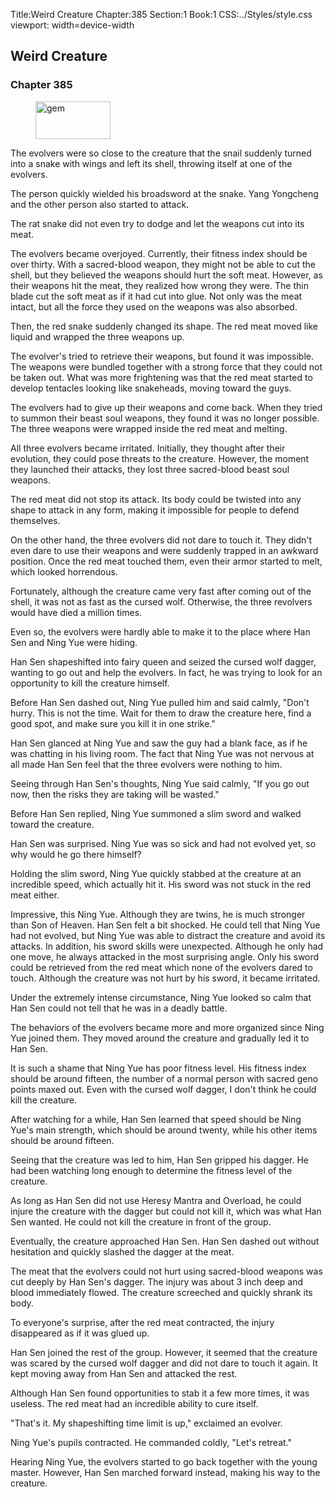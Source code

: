 Title:Weird Creature 
Chapter:385 
Section:1 
Book:1 
CSS:../Styles/style.css 
viewport: width=device-width
  
## Weird Creature
### Chapter 385
  
<figure>
	<img src="../Images/gem.gif" alt="gem" id="gem" width="120" height="60" />
</figure>
  

  
The evolvers were so close to the creature that the snail suddenly turned into a snake with wings and left its shell, throwing itself at one of the evolvers.

The person quickly wielded his broadsword at the snake. Yang Yongcheng and the other person also started to attack.

The rat snake did not even try to dodge and let the weapons cut into its meat.

The evolvers became overjoyed. Currently, their fitness index should be over thirty. With a sacred-blood weapon, they might not be able to cut the shell, but they believed the weapons should hurt the soft meat. However, as their weapons hit the meat, they realized how wrong they were. The thin blade cut the soft meat as if it had cut into glue. Not only was the meat intact, but all the force they used on the weapons was also absorbed.

Then, the red snake suddenly changed its shape. The red meat moved like liquid and wrapped the three weapons up.

The evolver's tried to retrieve their weapons, but found it was impossible. The weapons were bundled together with a strong force that they could not be taken out. What was more frightening was that the red meat started to develop tentacles looking like snakeheads, moving toward the guys.

The evolvers had to give up their weapons and come back. When they tried to summon their beast soul weapons, they found it was no longer possible. The three weapons were wrapped inside the red meat and melting.

All three evolvers became irritated. Initially, they thought after their evolution, they could pose threats to the creature. However, the moment they launched their attacks, they lost three sacred-blood beast soul weapons.

The red meat did not stop its attack. Its body could be twisted into any shape to attack in any form, making it impossible for people to defend themselves.

On the other hand, the three evolvers did not dare to touch it. They didn't even dare to use their weapons and were suddenly trapped in an awkward position. Once the red meat touched them, even their armor started to melt, which looked horrendous.

Fortunately, although the creature came very fast after coming out of the shell, it was not as fast as the cursed wolf. Otherwise, the three revolvers would have died a million times.

Even so, the evolvers were hardly able to make it to the place where Han Sen and Ning Yue were hiding.

Han Sen shapeshifted into fairy queen and seized the cursed wolf dagger, wanting to go out and help the evolvers. In fact, he was trying to look for an opportunity to kill the creature himself.

Before Han Sen dashed out, Ning Yue pulled him and said calmly, "Don't hurry. This is not the time. Wait for them to draw the creature here, find a good spot, and make sure you kill it in one strike."

Han Sen glanced at Ning Yue and saw the guy had a blank face, as if he was chatting in his living room. The fact that Ning Yue was not nervous at all made Han Sen feel that the three evolvers were nothing to him.

Seeing through Han Sen's thoughts, Ning Yue said calmly, "If you go out now, then the risks they are taking will be wasted."

Before Han Sen replied, Ning Yue summoned a slim sword and walked toward the creature.

Han Sen was surprised. Ning Yue was so sick and had not evolved yet, so why would he go there himself?

Holding the slim sword, Ning Yue quickly stabbed at the creature at an incredible speed, which actually hit it. His sword was not stuck in the red meat either.

Impressive, this Ning Yue. Although they are twins, he is much stronger than Son of Heaven. Han Sen felt a bit shocked. He could tell that Ning Yue had not evolved, but Ning Yue was able to distract the creature and avoid its attacks. In addition, his sword skills were unexpected. Although he only had one move, he always attacked in the most surprising angle. Only his sword could be retrieved from the red meat which none of the evolvers dared to touch. Although the creature was not hurt by his sword, it became irritated.

Under the extremely intense circumstance, Ning Yue looked so calm that Han Sen could not tell that he was in a deadly battle.

The behaviors of the evolvers became more and more organized since Ning Yue joined them. They moved around the creature and gradually led it to Han Sen.

It is such a shame that Ning Yue has poor fitness level. His fitness index should be around fifteen, the number of a normal person with sacred geno points maxed out. Even with the cursed wolf dagger, I don't think he could kill the creature.

After watching for a while, Han Sen learned that speed should be Ning Yue's main strength, which should be around twenty, while his other items should be around fifteen.

Seeing that the creature was led to him, Han Sen gripped his dagger. He had been watching long enough to determine the fitness level of the creature.

As long as Han Sen did not use Heresy Mantra and Overload, he could injure the creature with the dagger but could not kill it, which was what Han Sen wanted. He could not kill the creature in front of the group.

Eventually, the creature approached Han Sen. Han Sen dashed out without hesitation and quickly slashed the dagger at the meat.

The meat that the evolvers could not hurt using sacred-blood weapons was cut deeply by Han Sen's dagger. The injury was about 3 inch deep and blood immediately flowed. The creature screeched and quickly shrank its body.

To everyone's surprise, after the red meat contracted, the injury disappeared as if it was glued up.

Han Sen joined the rest of the group. However, it seemed that the creature was scared by the cursed wolf dagger and did not dare to touch it again. It kept moving away from Han Sen and attacked the rest.

Although Han Sen found opportunities to stab it a few more times, it was useless. The red meat had an incredible ability to cure itself.

"That's it. My shapeshifting time limit is up," exclaimed an evolver.

Ning Yue's pupils contracted. He commanded coldly, "Let's retreat."

Hearing Ning Yue, the evolvers started to go back together with the young master. However, Han Sen marched forward instead, making his way to the creature.
